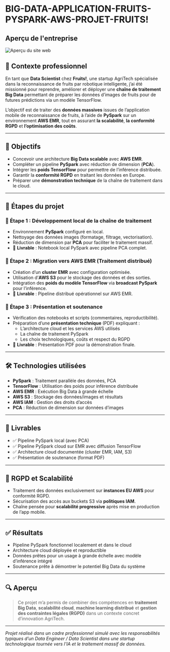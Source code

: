 # BIG-DATA-APPLICATION-FRUITS-PYSPARK-AWS-PROJET-FRUITS!

## Aperçu de l'entreprise

![Aperçu du site web](images/DS_projet9.PNG)

## 🍓 Contexte professionnel

En tant que **Data Scientist** chez **Fruits!**, une startup AgriTech spécialisée dans la reconnaissance de fruits par robotique intelligente, j’ai été missionné pour reprendre, améliorer et déployer une **chaîne de traitement Big Data** permettant de préparer les données d’images de fruits pour de futures prédictions via un modèle TensorFlow.

L’objectif est de traiter des **données massives** issues de l’application mobile de reconnaissance de fruits, à l’aide de **PySpark** sur un environnement **AWS EMR**, tout en assurant **la scalabilité**, **la conformité RGPD** et **l’optimisation des coûts**.

---

## 🎯 Objectifs

- Concevoir une architecture **Big Data scalable** avec **AWS EMR**.
- Compléter un pipeline **PySpark** avec réduction de dimension (**PCA**).
- Intégrer les **poids TensorFlow** pour permettre de l’inférence distribuée.
- Garantir la **conformité RGPD** en traitant les données en Europe.
- Préparer une **démonstration technique** de la chaîne de traitement dans le cloud.

---

## 🧩 Étapes du projet

### 🔹 Étape 1 : Développement local de la chaîne de traitement
- Environnement **PySpark** configuré en local.
- Nettoyage des données images (formatage, filtrage, vectorisation).
- Réduction de dimension par **PCA** pour faciliter le traitement massif.
- 📄 **Livrable** : Notebook local PySpark avec pipeline PCA complet.

### 🔹 Étape 2 : Migration vers AWS EMR (Traitement distribué)
- Création d’un **cluster EMR** avec configuration optimisée.
- Utilisation d’**AWS S3** pour le stockage des données et des sorties.
- Intégration des **poids du modèle TensorFlow** via **broadcast PySpark** pour l’inférence.
- 📄 **Livrable** : Pipeline distribué opérationnel sur AWS EMR.

### 🔹 Étape 3 : Présentation et soutenance
- Vérification des notebooks et scripts (commentaires, reproductibilité).
- Préparation d’une **présentation technique** (PDF) expliquant :
  - L’architecture cloud et les services AWS utilisés
  - La chaîne de traitement PySpark
  - Les choix technologiques, coûts et respect du RGPD
- 📄 **Livrable** : Présentation PDF pour la démonstration finale.

---

## 🛠️ Technologies utilisées

- **PySpark** : Traitement parallèle des données, PCA
- **TensorFlow** : Utilisation des poids pour inférence distribuée
- **AWS EMR** : Exécution Big Data à grande échelle
- **AWS S3** : Stockage des données/images et résultats
- **AWS IAM** : Gestion des droits d’accès
- **PCA** : Réduction de dimension sur données d’images

---

## 📂 Livrables

- ✅ Pipeline PySpark local (avec PCA)
- ✅ Pipeline PySpark cloud sur EMR avec diffusion TensorFlow
- ✅ Architecture cloud documentée (cluster EMR, IAM, S3)
- ✅ Présentation de soutenance (format PDF)

---

## 🔐 RGPD et Scalabilité

- Traitement des données exclusivement sur **instances EU AWS** pour conformité RGPD.
- Sécurisation des accès aux buckets S3 via **politiques IAM**.
- Chaîne pensée pour **scalabilité progressive** après mise en production de l’app mobile.

---

## ✅ Résultats

- Pipeline PySpark fonctionnel localement et dans le cloud
- Architecture cloud déployée et reproductible
- Données prêtes pour un usage à grande échelle avec modèle d’inférence intégré
- Soutenance prête à démontrer le potentiel Big Data du système

---

## 🔍 Aperçu

> Ce projet m’a permis de combiner des compétences en **traitement Big Data**, **scalabilité cloud**, **machine learning distribué** et **gestion des contraintes légales (RGPD)** dans un contexte concret d’innovation AgriTech.

---

*Projet réalisé dans un cadre professionnel simulé avec les responsabilités typiques d’un Data Engineer / Data Scientist dans une startup technologique tournée vers l’IA et le traitement massif de données.*
